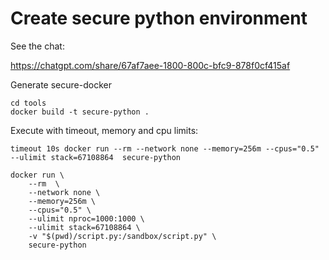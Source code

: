# Create secure python environment

See the chat:

https://chatgpt.com/share/67af7aee-1800-800c-bfc9-878f0cf415af

Generate secure-docker

    cd tools
    docker build -t secure-python .

Execute with timeout, memory and cpu limits:

    timeout 10s docker run --rm --network none --memory=256m --cpus="0.5"  --ulimit stack=67108864  secure-python

    docker run \
        --rm  \
        --network none \
        --memory=256m \
        --cpus="0.5" \
        --ulimit nproc=1000:1000 \
        --ulimit stack=67108864 \
        -v "$(pwd)/script.py:/sandbox/script.py" \
        secure-python
